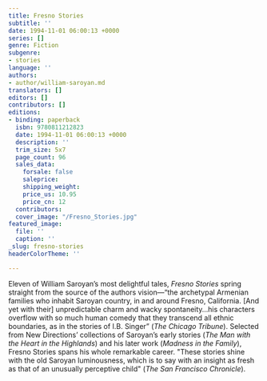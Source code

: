 ```yaml
---
title: Fresno Stories
subtitle: ''
date: 1994-11-01 06:00:13 +0000
series: []
genre: Fiction
subgenre:
- stories
language: ''
authors:
- author/william-saroyan.md
translators: []
editors: []
contributors: []
editions:
- binding: paperback
  isbn: 9780811212823
  date: 1994-11-01 06:00:13 +0000
  description: ''
  trim_size: 5x7
  page_count: 96
  sales_data:
    forsale: false
    saleprice: 
    shipping_weight: 
    price_us: 10.95
    price_cn: 12
  contributors: 
  cover_image: "/Fresno_Stories.jpg"
featured_image:
  file: ''
  caption: ''
_slug: fresno-stories
headerColorTheme: ''

---
```

Eleven of William Saroyan’s most delightful tales, _Fresno Stories_ spring straight from the source of the authors vision––“the archetypal Armenian families who inhabit Saroyan country, in and around Fresno, California. [And yet with their] unpredictable charm and wacky spontaneity…his characters overflow with so much human comedy that they transcend all ethnic boundaries, as in the stories of I.B. Singer” (_The Chicago Tribune_). Selected from New Directions’ collections of Saroyan’s early stories (_The Man with the Heart in the Highlands_) and his later work (_Madness in the Family_), Fresno Stories spans his whole remarkable career. "These stories shine with the old Saroyan luminousness, which is to say with an insight as fresh as that of an unusually perceptive child" (_The San Francisco Chronicle_).

